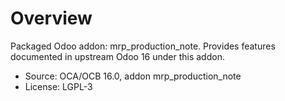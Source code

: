 # Overview

Packaged Odoo addon: mrp_production_note. Provides features documented in upstream Odoo 16 under this addon.

- Source: OCA/OCB 16.0, addon mrp_production_note
- License: LGPL-3
